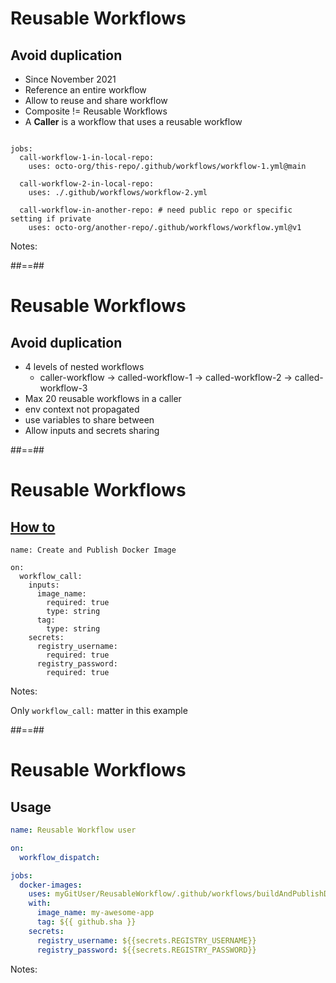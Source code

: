 <!-- .slide: -->

# Reusable Workflows
## Avoid duplication

- Since November 2021
- Reference an entire workflow
- Allow to reuse and share workflow
- Composite != Reusable Workflows
- A **Caller** is a workflow that uses a reusable workflow

```yaml[]

jobs:
  call-workflow-1-in-local-repo:
    uses: octo-org/this-repo/.github/workflows/workflow-1.yml@main
    
  call-workflow-2-in-local-repo:
    uses: ./.github/workflows/workflow-2.yml
    
  call-workflow-in-another-repo: # need public repo or specific setting if private
    uses: octo-org/another-repo/.github/workflows/workflow.yml@v1
 ```

Notes:

##==##
<!-- .slide: -->

# Reusable Workflows
## Avoid duplication

- 4 levels of nested workflows
  - caller-workflow → called-workflow-1 → called-workflow-2 → called-workflow-3
- Max 20 reusable workflows in a caller
- env context not propagated
- use variables to share between
- Allow inputs and secrets sharing

##==##
<!-- .slide: class="with-code"-->
# Reusable Workflows
## [How to](https://docs.github.com/en/actions/using-workflows/reusing-workflows)

```yaml[]
name: Create and Publish Docker Image

on:
  workflow_call:
    inputs:
      image_name:
        required: true
        type: string
      tag: 
        type: string
    secrets:
      registry_username:
        required: true
      registry_password:
        required: true
```

Notes: 

Only `workflow_call:` matter in this example

##==##
<!-- .slide: class="with-code"-->
# Reusable Workflows
## Usage

```yaml 
name: Reusable Workflow user

on:
  workflow_dispatch:

jobs:
  docker-images:
    uses: myGitUser/ReusableWorkflow/.github/workflows/buildAndPublishDockerImage.yml@main 
    with:
      image_name: my-awesome-app
      tag: ${{ github.sha }}
    secrets:
      registry_username: ${{secrets.REGISTRY_USERNAME}}
      registry_password: ${{secrets.REGISTRY_PASSWORD}}
```

Notes:
